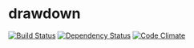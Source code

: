 drawdown
==========
[![Build Status](https://travis-ci.org/jens-na/drawdown.png?branch=master)](https://travis-ci.org/jens-na/drawdown)
[![Dependency Status](https://gemnasium.com/jens-na/drawdown.png)](https://gemnasium.com/jens-na/drawdown)
[![Code Climate](https://codeclimate.com/github/jens-na/drawdown.png)](https://codeclimate.com/github/jens-na/drawdown)
